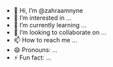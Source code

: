 - 👋 Hi, I’m @zahraamnyne
- 👀 I’m interested in ...
- 🌱 I’m currently learning ...
- 💞️ I’m looking to collaborate on ...
- 📫 How to reach me ...
- 😄 Pronouns: ...
- ⚡ Fun fact: ...

<!---
zahraamnyne/zahraamnyne is a ✨ special ✨ repository because its `README.md` (this file) appears on your GitHub profile.
You can click the Preview link to take a look at your changes.
--->
